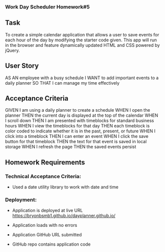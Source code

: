 ### Work Day Scheduler Homework#5
## Task
To create a simple calendar application that allows a user to save events for each hour of the day by modifying the starter code given. This app will run in the browser and feature dynamically updated HTML and CSS powered by jQuery.

## User Story
AS AN employee with a busy schedule
I WANT to add important events to a daily planner
SO THAT I can manage my time effectively
## Acceptance Criteria
GIVEN I am using a daily planner to create a schedule
WHEN I open the planner
THEN the current day is displayed at the top of the calendar
WHEN I scroll down
THEN I am presented with timeblocks for standard business hours
WHEN I view the timeblocks for that day
THEN each timeblock is color coded to indicate whether it is in the past, present, or future
WHEN I click into a timeblock
THEN I can enter an event
WHEN I click the save button for that timeblock
THEN the text for that event is saved in local storage
WHEN I refresh the page
THEN the saved events persist

## Homework Requirements

### Technical Acceptance Criteria: 

* Used a date utility library to work with date and time

### Deployment: 

* Application is deployed at live URL https://bryonbsmb1.github.io/dayplanner.github.io/

* Application loads with no errors

* Application GitHub URL submitted

* GitHub repo contains application code


